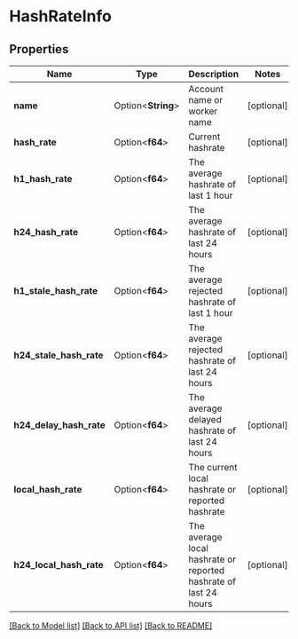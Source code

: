 # HashRateInfo

## Properties

Name | Type | Description | Notes
------------ | ------------- | ------------- | -------------
**name** | Option<**String**> | Account name or worker name | [optional]
**hash_rate** | Option<**f64**> | Current hashrate | [optional]
**h1_hash_rate** | Option<**f64**> | The average hashrate of last 1 hour | [optional]
**h24_hash_rate** | Option<**f64**> | The average hashrate of last 24 hours | [optional]
**h1_stale_hash_rate** | Option<**f64**> | The average rejected hashrate of last 1 hour | [optional]
**h24_stale_hash_rate** | Option<**f64**> | The average rejected hashrate of last 24 hours | [optional]
**h24_delay_hash_rate** | Option<**f64**> | The average delayed hashrate of last 24 hours | [optional]
**local_hash_rate** | Option<**f64**> | The current local hashrate or reported hashrate | [optional]
**h24_local_hash_rate** | Option<**f64**> | The average local hashrate or reported hashrate of last 24 hours | [optional]

[[Back to Model list]](../README.md#documentation-for-models) [[Back to API list]](../README.md#documentation-for-api-endpoints) [[Back to README]](../README.md)


